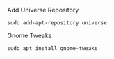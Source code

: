 Add Universe Repository
```shell
sudo add-apt-repository universe
```
Gnome Tweaks
```shell
sudo apt install gnome-tweaks
```
